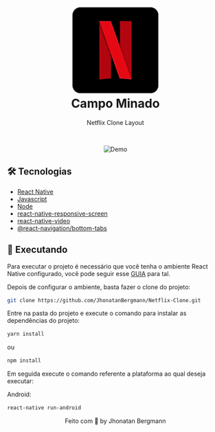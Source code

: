 <h1 align="center">
  <img src="forRDE/icon.png" width="200" height="200" alt="icon" >
  <br>
  Campo Minado
  <br>
</h1>

<p align="center">Netflix Clone Layout</p>

<br>

<p align="center">
  <img src="forRDE/gif.gif" alt="Demo" >
</p>

## 🛠 Tecnologias
- [React Native](https://facebook.github.io/react-native/)
- [Javascript](https://devdocs.io/javascript/)
- [Node](https://nodejs.org/en/)
- [react-native-responsive-screen](https://www.npmjs.com/package/react-native-responsive-screen)
- [react-native-video](https://github.com/react-native-video/react-native-video)
- [@react-navigation/bottom-tabs](https://reactnavigation.org/docs/bottom-tab-navigator/)

## 📱 Executando 

Para executar o projeto é necessário que você tenha o ambiente React Native configurado, você pode seguir esse [GUIA](https://reactnative.dev/docs/environment-setup) para tal.

Depois de configurar o ambiente, basta fazer o clone do projeto:

```sh
git clone https://github.com/JhonatanBergmann/Netflix-Clone.git
```

Entre na pasta do projeto e execute o comando para instalar as dependências do projeto:

```sh
yarn install
```
ou
```sh
npm install
```

Em seguida execute o comando referente a plataforma ao qual deseja executar:

Android:

```sh
react-native run-android
```

<p align="center">
 Feito com 💜 by Jhonatan Bergmann
</p>
